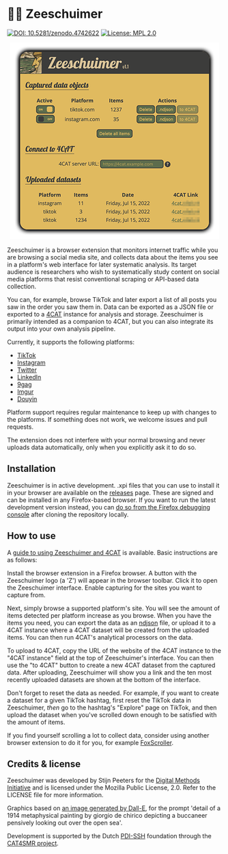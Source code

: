 # 🏴‍☠️ Zeeschuimer

[![DOI: 10.5281/zenodo.4742622](https://zenodo.org/badge/DOI/10.5281/zenodo.6826877.svg)](https://doi.org/10.5281/zenodo.6826877)
[![License: MPL 2.0](https://img.shields.io/badge/license-MPL--2.0-informational)](https://github.com/digitalmethodsinitiative/4cat/blob/master/LICENSE)

<p align="center"><img alt="A screenshot of Zeeschuimer's status window" src="images/example_screenshot.png"></p>

Zeeschuimer is a browser extension that monitors internet traffic while you are browsing a social media site, and 
collects data about the items you see in a platform's web interface for later systematic analysis. Its target audience
is researchers who wish to systematically study content on social media platforms that resist conventional scraping or 
API-based data collection.

You can, for example, browse TikTok and later export a list of all posts you saw in the order you saw them in. Data can 
be exported as a JSON file or exported to a [4CAT](https://github.com/digitalmethodsinitiative/4cat) instance for 
analysis and storage. Zeeschuimer is primarily intended as a companion to 4CAT, but you can also integrate its output
into your own analysis pipeline.

Currently, it supports the following platforms:
* [TikTok](https://www.tiktok.com)
* [Instagram](https://www.instagram.com)
* [Twitter](https://www.twitter.com)
* [LinkedIn](https://www.linkedin.com)
* [9gag](https://9gag.com)
* [Imgur](https://imgur.com)
* [Douyin](https://douyin.com)

Platform support requires regular maintenance to keep up with changes to the platforms. If something does not work, we
welcome issues and pull requests.

The extension does not interfere with your normal browsing and never uploads data automatically, only when you 
explicitly ask it to do so.

## Installation
Zeeschuimer is in active development. .xpi files that you can use to install it in your browser are available on the 
[releases](https://github.com/digitalmethodsinitiative/zeeschuimer/releases) page. These are signed and can be installed 
in any Firefox-based browser. If you want to run the latest development version instead, you can [do so from the Firefox
debugging console](https://www.youtube.com/watch?v=J7el77F1ckg) after cloning the repository locally.

## How to use
A [guide to using Zeeschuimer and 4CAT](https://tinyurl.com/nmrw-zeeschuimer-tiktok) is available. Basic instructions 
are as follows: 

Install the browser extension in a Firefox browser. A button with the Zeeschuimer logo (a 'Z') will appear in the 
browser toolbar. Click it to open the Zeeschuimer interface. Enable capturing for the sites you want to capture from.

Next, simply browse a supported platform's site. You will see the amount of items detected per platform increase as you 
browse. When you have the items you need, you can export the data as an [ndjson](https://ndjson.org) file, or upload it
to a 4CAT instance where a 4CAT dataset will be created from the uploaded items. You can then run 4CAT's analytical 
processors on the data.

To upload to 4CAT, copy the URL of the website of the 4CAT instance to the "4CAT instance" field at the top of 
Zeeschuimer's interface. You can then use the "to 4CAT" button to create a new 4CAT dataset from the captured data. 
After uploading, Zeeschuimer will show you a link and the ten most recently uploaded datasets are shown at the bottom of
the interface.

Don't forget to reset the data as needed. For example, if you want to create a dataset for a given TikTok hashtag, first
reset the TikTok data in Zeeschuimer, _then_ go to the hashtag's "Explore" page on TikTok, and then upload the dataset
when you've scrolled down enough to be satisfied with the amount of items.

If you find yourself scrolling a lot to collect data, consider using another browser extension to do it for you, for 
example [FoxScroller](https://addons.mozilla.org/en-US/firefox/addon/foxscroller/).

## Credits & license
Zeeschuimer was developed by Stijn Peeters for the [Digital Methods Initiative](https://digitalmethods.net) and is 
licensed under the Mozilla Public License, 2.0. Refer to the LICENSE file for more information.

Graphics based on [an image generated by Dall-E](https://labs.openai.com/s/oWvGAHC0pxwWV3bNLfENu7AV), for the prompt 
'detail of a 1914 metaphysical painting by giorgio de chirico depicting a buccaneer pensively looking out over the open 
sea'.

Development is supported by the Dutch [PDI-SSH](https://pdi-ssh.nl/en/) foundation through the [CAT4SMR 
project](https://cat4smr.humanities.uva.nl/).
